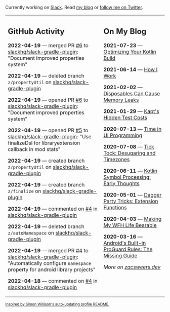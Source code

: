 Currently working on [Slack](https://slack.com/). Read [my blog](https://zacsweers.dev/) or [follow me on Twitter](https://twitter.com/ZacSweers).

<table><tr><td valign="top" width="60%">

## GitHub Activity
<!-- githubActivity starts -->
**2022-04-19** — merged PR [#6](https://github.com/slackhq/slack-gradle-plugin/pull/6) to [slackhq/slack-gradle-plugin](https://github.com/slackhq/slack-gradle-plugin): "Document improved properties system"

**2022-04-19** — deleted branch `z/propertyUtil` on [slackhq/slack-gradle-plugin](https://github.com/slackhq/slack-gradle-plugin)

**2022-04-19** — opened PR [#6](https://github.com/slackhq/slack-gradle-plugin/pull/6) to [slackhq/slack-gradle-plugin](https://github.com/slackhq/slack-gradle-plugin): "Document improved properties system"

**2022-04-19** — opened PR [#5](https://github.com/slackhq/slack-gradle-plugin/pull/5) to [slackhq/slack-gradle-plugin](https://github.com/slackhq/slack-gradle-plugin): "Use finalizeDsl for libraryextension callback in mod stats"

**2022-04-19** — created branch `z/propertyUtil` on [slackhq/slack-gradle-plugin](https://github.com/slackhq/slack-gradle-plugin)

**2022-04-19** — created branch `z/finalize` on [slackhq/slack-gradle-plugin](https://github.com/slackhq/slack-gradle-plugin)

**2022-04-19** — commented on [#4](https://github.com/slackhq/slack-gradle-plugin/pull/4#issuecomment-1102120419) in [slackhq/slack-gradle-plugin](https://github.com/slackhq/slack-gradle-plugin)

**2022-04-19** — deleted branch `z/autoNamespace` on [slackhq/slack-gradle-plugin](https://github.com/slackhq/slack-gradle-plugin)

**2022-04-19** — merged PR [#4](https://github.com/slackhq/slack-gradle-plugin/pull/4) to [slackhq/slack-gradle-plugin](https://github.com/slackhq/slack-gradle-plugin): "Automatically configure `namespace` property for android library projects"

**2022-04-18** — commented on [#4](https://github.com/slackhq/slack-gradle-plugin/pull/4#issuecomment-1101804358) in [slackhq/slack-gradle-plugin](https://github.com/slackhq/slack-gradle-plugin)
<!-- githubActivity ends -->
</td><td valign="top" width="40%">

## On My Blog
<!-- blog starts -->
**2021-07-23** — [Optimizing Your Kotlin Build](https://www.zacsweers.dev/optimizing-your-kotlin-build/)

**2021-06-14** — [How I Work](https://www.zacsweers.dev/how-i-work/)

**2021-02-02** — [Disposables Can Cause Memory Leaks](https://www.zacsweers.dev/disposables-can-cause-memory-leaks/)

**2021-01-29** — [Kapt's Hidden Test Costs](https://www.zacsweers.dev/kapts-hidden-test-costs/)

**2020-07-13** — [Time in UI Programming](https://www.zacsweers.dev/time-in-ui/)

**2020-07-08** — [Tick Tock: Desugaring and Timezones](https://www.zacsweers.dev/ticktock-desugaring-timezones/)

**2020-06-11** — [Kotlin Symbol Processing: Early Thoughts](https://www.zacsweers.dev/kotlin-symbol-processor-early-thoughts/)

**2020-05-01** — [Dagger Party Tricks: Extension Functions](https://www.zacsweers.dev/dagger-party-tricks-extension-functions/)

**2020-04-03** — [Making My WFH Life Bearable](https://www.zacsweers.dev/making-wfh-life-bearable/)

**2020-03-16** — [Android's Built-in ProGuard Rules: The Missing Guide](https://www.zacsweers.dev/android-proguard-rules/)
<!-- blog ends -->
_More on [zacsweers.dev](https://zacsweers.dev/)_
</td></tr></table>

<sub><a href="https://simonwillison.net/2020/Jul/10/self-updating-profile-readme/">Inspired by Simon Willison's auto-updating profile README.</a></sub>